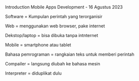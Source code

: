 Introduction Mobile Apps Development - 16 Agustus 2023

Software = Kumpulan perintah yang terorganisir

Web = menggunakan web browser, pake internet

Dekstop/laptop = bisa dibuka tanpa intnternet

Mobile = smartphone atau tablet

Bahasa pemrograman = rangkaian teks untuk memberi perintah 

Compailer = langsung diubah ke bahasa mesin 

Interpreter = diduplikat dulu